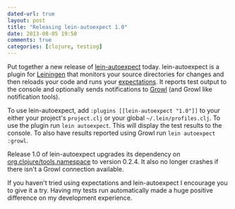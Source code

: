 ```yaml
---
dated-url: true
layout: post
title: "Releasing lein-autoexpect 1.0"
date: 2013-08-05 19:50
comments: true
categories: [clojure, testing]
---
```


Put together a new release of
[lein-autoexpect](https://github.com/jakemcc/lein-autoexpect) today.
lein-autoexpect is a plugin for [Leiningen](http://leiningen.org/)
that monitors your source directories for changes and then reloads
your code and runs your
[expectations](https://github.com/jaycfields/expectations). It reports
test output to the console and optionally sends notifications to
[Growl](http://growl.info/) (and Growl like notification tools).

To use lein-autoexpect, add `:plugins [[lein-autoexpect "1.0"]]` to
your either your project's `project.clj` or your global
`~/.lein/profiles.clj`. To use the plugin run `lein autoexpect`.
This will display the test results to the console. To also have
results reported using Growl run `lein autoexpect :growl`.

Release 1.0 of lein-autoexpect upgrades its dependency on
[org.clojure/tools.namespace](https://github.com/clojure/tools.namespace/)
to version 0.2.4. It also no longer crashes if there isn't a Growl
connection available.

If you haven't tried using expectations and lein-autoexpect I
encourage you to give it a try. Having my tests run automatically made
a huge positive difference on my development experience.

